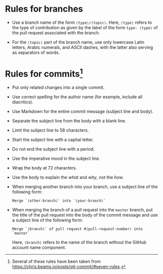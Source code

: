 Rules for branches
==================

  * Use a branch name of the form `⟨type⟩/⟨topic⟩`. Here, `⟨type⟩`
    refers to the type of contribution as given by the label of the form
    `type: ⟨type⟩` of the pull request associated with the branch.

  * For the `⟨topic⟩` part of the branch name, use only lowercase Latin
    letters, Arabic numerals, and ASCII dashes, with the latter also
    serving as separators of words.


Rules for commits[^original-commit-rules]
=========================================

  * Put only related changes into a single commit.

  * Use correct spelling for the author name (for example, include all
    diacritics).

  * Use Markdown for the entire commit message (subject line and body).

  * Separate the subject line from the body with a blank line.

  * Limit the subject line to 58 characters.

  * Start the subject line with a capital letter.

  * Do not end the subject line with a period.

  * Use the imperative mood in the subject line.

  * Wrap the body at 72 characters.

  * Use the body to explain the *what* and *why*, not the *how*.

  * When merging another branch into your branch, use a subject line of
    the following form:

        Merge `⟨other-branch⟩` into `⟨your-branch⟩`

  * When merging the branch of a pull request into the `master` branch,
    put the title of the pull request into the body of the commit
    message and use a subject line of the following form:

        Merge `⟨branch⟩` of pull request #⟨pull-request-number⟩ into `master`

    Here, `⟨branch⟩` refers to the name of the branch without the GitHub
    account name component.

[^original-commit-rules]:
    Several of these rules have been taken from
    https://chris.beams.io/posts/git-commit/#seven-rules.
